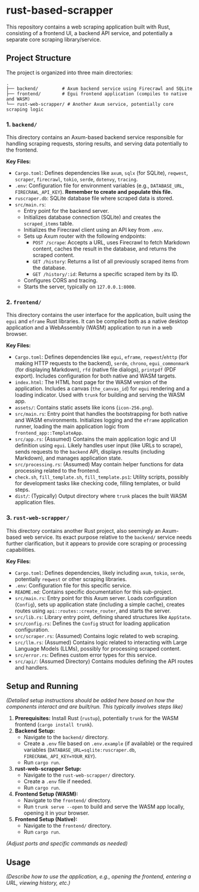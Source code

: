 # rust-based-scrapper

This repository contains a web scraping application built with Rust, consisting of a frontend UI, a backend API service, and potentially a separate core scraping library/service.

## Project Structure

The project is organized into three main directories:

```
.
├── backend/         # Axum backend service using Firecrawl and SQLite
├── frontend/        # Egui frontend application (compiles to native and WASM)
└── rust-web-scrapper/ # Another Axum service, potentially core scraping logic
```

### 1. `backend/`

This directory contains an Axum-based backend service responsible for handling scraping requests, storing results, and serving data potentially to the frontend.

**Key Files:**

*   `Cargo.toml`: Defines dependencies like `axum`, `sqlx` (for SQLite), `reqwest`, `scraper`, `firecrawl`, `tokio`, `serde`, `dotenvy`, `tracing`.
*   `.env`: Configuration file for environment variables (e.g., `DATABASE_URL`, `FIRECRAWL_API_KEY`). **Remember to create and populate this file.**
*   `ruscraper.db`: SQLite database file where scraped data is stored.
*   `src/main.rs`:
    *   Entry point for the backend server.
    *   Initializes database connection (SQLite) and creates the `scraped_items` table.
    *   Initializes the Firecrawl client using an API key from `.env`.
    *   Sets up Axum router with the following endpoints:
        *   `POST /scrape`: Accepts a URL, uses Firecrawl to fetch Markdown content, caches the result in the database, and returns the scraped content.
        *   `GET /history`: Returns a list of all previously scraped items from the database.
        *   `GET /history/:id`: Returns a specific scraped item by its ID.
    *   Configures CORS and tracing.
    *   Starts the server, typically on `127.0.0.1:8000`.

### 2. `frontend/`

This directory contains the user interface for the application, built using the `egui` and `eframe` Rust libraries. It can be compiled both as a native desktop application and a WebAssembly (WASM) application to run in a web browser.

**Key Files:**

*   `Cargo.toml`: Defines dependencies like `egui`, `eframe`, `reqwest`/`ehttp` (for making HTTP requests to the backend), `serde`, `chrono`, `egui_commonmark` (for displaying Markdown), `rfd` (native file dialogs), `printpdf` (PDF export). Includes configuration for both native and WASM targets.
*   `index.html`: The HTML host page for the WASM version of the application. Includes a canvas (`the_canvas_id`) for `egui` rendering and a loading indicator. Used with `trunk` for building and serving the WASM app.
*   `assets/`: Contains static assets like icons (`icon-256.png`).
*   `src/main.rs`: Entry point that handles the bootstrapping for both native and WASM environments. Initializes logging and the `eframe` application runner, loading the main application logic from `frontend_app::TemplateApp`.
*   `src/app.rs`: (Assumed) Contains the main application logic and UI definition using `egui`. Likely handles user input (like URLs to scrape), sends requests to the `backend` API, displays results (including Markdown), and manages application state.
*   `src/processing.rs`: (Assumed) May contain helper functions for data processing related to the frontend.
*   `check.sh`, `fill_template.sh`, `fill_template.ps1`: Utility scripts, possibly for development tasks like checking code, filling templates, or build steps.
*   `dist/`: (Typically) Output directory where `trunk` places the built WASM application files.

### 3. `rust-web-scrapper/`

This directory contains another Rust project, also seemingly an Axum-based web service. Its exact purpose relative to the `backend/` service needs further clarification, but it appears to provide core scraping or processing capabilities.

**Key Files:**

*   `Cargo.toml`: Defines dependencies, likely including `axum`, `tokio`, `serde`, potentially `reqwest` or other scraping libraries.
*   `.env`: Configuration file for this specific service.
*   `README.md`: Contains specific documentation for this sub-project.
*   `src/main.rs`: Entry point for this Axum server. Loads configuration (`Config`), sets up application state (including a simple cache), creates routes using `api::routes::create_router`, and starts the server.
*   `src/lib.rs`: Library entry point, defining shared structures like `AppState`.
*   `src/config.rs`: Defines the `Config` struct for loading application configuration.
*   `src/scraper.rs`: (Assumed) Contains logic related to web scraping.
*   `src/llm.rs`: (Assumed) Contains logic related to interacting with Large Language Models (LLMs), possibly for processing scraped content.
*   `src/error.rs`: Defines custom error types for this service.
*   `src/api/`: (Assumed Directory) Contains modules defining the API routes and handlers.

## Setup and Running

*(Detailed setup instructions should be added here based on how the components interact and are built/run. This typically involves steps like)*

1.  **Prerequisites:** Install Rust (`rustup`), potentially `trunk` for the WASM frontend (`cargo install trunk`).
2.  **Backend Setup:**
    *   Navigate to the `backend/` directory.
    *   Create a `.env` file based on `.env.example` (if available) or the required variables (`DATABASE_URL=sqlite:ruscraper.db`, `FIRECRAWL_API_KEY=YOUR_KEY`).
    *   Run `cargo run`.
3.  **rust-web-scrapper Setup:**
    *   Navigate to the `rust-web-scrapper/` directory.
    *   Create a `.env` file if needed.
    *   Run `cargo run`.
4.  **Frontend Setup (WASM):**
    *   Navigate to the `frontend/` directory.
    *   Run `trunk serve --open` to build and serve the WASM app locally, opening it in your browser.
5.  **Frontend Setup (Native):**
    *   Navigate to the `frontend/` directory.
    *   Run `cargo run`.

*(Adjust ports and specific commands as needed)*

## Usage

*(Describe how to use the application, e.g., opening the frontend, entering a URL, viewing history, etc.)*
